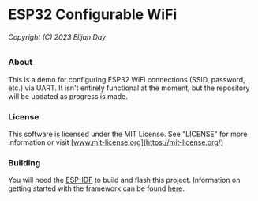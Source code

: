 # ESP32 Configurable WiFi

###### Copyright (C) 2023 Elijah Day

### About

This is a demo for configuring ESP32 WiFi connections (SSID, password, etc.)
via UART.  It isn't entirely functional at the moment, but the repository will
be updated as progress is made.

### License

This software is licensed under the MIT License. See "LICENSE" for more
information or visit [www.mit-license.org](https://mit-license.org/)

### Building

You will need the [ESP-IDF](https://github.com/espressif/esp-idf) to build and
flash this project.  Information on getting started with the framework can
be found [here](https://docs.espressif.com/projects/esp-idf/en/latest/esp32/get-started/index.html).
